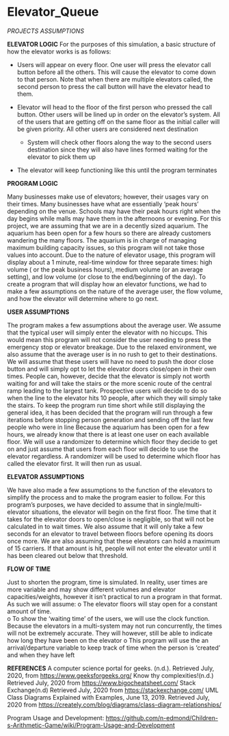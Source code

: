 # Elevator_Queue

*PROJECTS ASSUMPTIONS*

**ELEVATOR LOGIC**
For the purposes of this simulation, a basic structure of how the elevator works is as follows:

* Users will appear on every floor. One user will press the elevator call button before all the others. This will cause the elevator to come down to that person. Note that when there are multiple elevators called, the second person to press the call button will have the elevator head to them.
* Elevator will head to the floor of the first person who pressed the call button. Other users will be lined up in order on the elevator’s system. All of the users that are getting off on the same floor as the initial caller will be given priority. All other users are considered next destination
  * System will check other floors along the way to the second users destination since they will also have lines formed waiting for the elevator to pick them up
	
* The elevator will keep functioning like this until the program terminates

**PROGRAM LOGIC**

Many businesses make use of elevators; however, their usages vary on their times. Many businesses have what are essentially ‘peak hours’ depending on the venue. Schools may have their peak hours right when the day begins while malls may have them in the afternoons or evening. For this project, we are assuming that we are in a decently sized aquarium. The aquarium has been open for a few hours so there are already customers wandering the many floors. The aquarium is in charge of managing maximum building capacity issues, so this program will not take those values into account. Due to the nature of elevator usage, this program will display about a 1 minute, real-time window for three separate times: high volume ( or the peak business hours), medium volume (or an average setting), and low volume (or close to the end/beginning of the day). To create a program that will display how an elevator functions, we had to make a few assumptions on the nature of the average user, the flow volume, and how the elevator will determine where to go next.

**USER ASSUMPTIONS**

The program makes a few assumptions about the average user. We assume that the typical user will simply enter the elevator with no hiccups. This would mean this program will not consider the user needing to press the emergency stop or elevator breakage. Due to the relaxed environment, we also assume that the average user is in no rush to get to their destinations. We will assume that these users will have no need to push the door close button and will simply opt to let the elevator doors close/open in their own times. People can, however, decide that the elevator is simply not worth waiting for and will take the stairs or the more scenic route of the central ramp leading to the largest tank. Prospective users will decide to do so when the line to the elevator hits 10 people, after which they will simply take the stairs. To keep the program run time short while still displaying the general idea, it has been decided that the program will run through a few iterations before stopping person generation and sending off the last few people who were in line
Because the aquarium has been open for a few hours, we already know that there is at least one user on each available floor. We will use a randomizer to determine which floor they decide to get on and just assume that users from each floor will decide to use the elevator regardless. A randomizer will be used to determine which floor has called the elevator first. It will then run as usual.

**ELEVATOR ASSUMPTIONS**

We have also made a few assumptions to the function of the elevators to simplify the process and to make the program easier to follow. For this program’s purposes, we have decided to assume that in single/multi-elevator situations, the elevator will begin on the first floor. The time that it takes for the elevator doors to open/close is negligible, so that will not be calculated in to wait times. We also assume that it will only take a few seconds for an elevator to travel between floors before opening its doors once more. We are also assuming that these elevators can hold a maximum of 15 carriers. If that amount is hit, people will not enter the elevator until it has been cleared out below that threshold.

**FLOW OF TIME**

Just to shorten the program, time is simulated. In reality, user times are more variable and may show different volumes and elevator capacities/weights, however it isn’t practical to run a program in that format. As such we will assume:
o	The elevator floors will stay open for a constant amount of time.	
o	To show the ‘waiting time’ of the users, we will use the clock function. Because the elevators in a multi-system may not run concurrently, the times will not be extremely accurate. They will however, still be able to indicate how long they have been on the elevator
o	This program will use the an arrival/departure variable to keep track of time when the person is ‘created’ and when they have left


**REFERENCES**
A computer science portal for geeks. (n.d.). Retrieved July, 2020, from https://www.geeksforgeeks.org/
Know thy complexities!(n.d.) Retrieved July, 2020 from
 https://www.bigocheatsheet.com/
Stack Exchange(n.d) Retrieved July, 2020 from
	https://stackexchange.com/
UML Class Diagrams Explained with Examples, June 13, 2019. Retrieved July, 2020 from
	https://creately.com/blog/diagrams/class-diagram-relationships/


Program Usage and Development: https://github.com/n-edmond/Children-s-Arithmetic-Game/wiki/Program-Usage-and-Development










